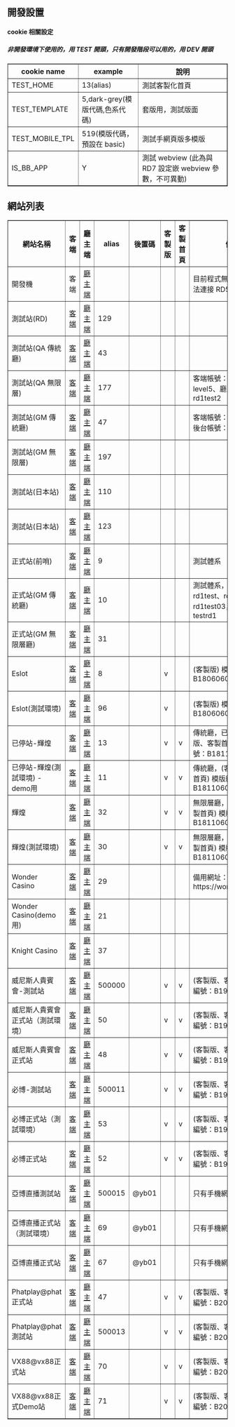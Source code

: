 ## 開發設置

#### cookie 相關設定

##### 非開發環境下使用的，用 TEST 開頭，只有開發階段可以用的，用 DEV 開頭

<table border="1">
    <tr>
        <th>cookie name</th>
        <th>example</th>
        <th>說明</th>
    </tr>
    <tr>
        <td>TEST_HOME</td>
        <td>13(alias)</td>
        <td>測試客製化首頁</td>
    </tr>
    <tr>
        <td>TEST_TEMPLATE</td>
        <td>5,dark-grey(模版代碼,色系代碼)</td>
        <td>套版用，測試版面</td>
    </tr>
    <tr>
        <td>TEST_MOBILE_TPL</td>
        <td>519(模版代碼，預設在 basic)</td>
        <td>測試手網頁版多模版</td>
    </tr>
    <tr>
        <td>IS_BB_APP</td>
        <td>Y</td>
        <td>測試 webview (此為與 RD7 設定嵌 webview 參數，不可異動)</td>
    </tr>
</table>

## 網站列表

<table border="1">
    <tr>
        <th width="14%">網站名稱</th>
        <th width="4%">客端</th>
        <th width="5%">廳主端</th>
        <th width="4%">alias</th>
        <th width="5%">後置碼</th>
        <th width="5%">客製版</th>
        <th width="7%">客製首頁</th>
        <th width="56%">備註</th>
    </tr>
    <tr>
        <td>開發機</td>
        <td>客端</td>
        <td><a href="http://mangosteen-dev.net/web/pineapple/#/edit">廳主端</a></td>
        <td></td>
        <td></td>
        <td></td>
        <td></td>
        <td>目前程式無持續更新，無法連接 RD5 API</td>
    </tr>
    <tr>
        <td>測試站(RD)</td>
        <td><a href="https://rd1.bbin-asia.com/">客端</a></td>
        <td><a href="https://adm-rd1.bbin-asia.com/">廳主端</a></td>
        <td>129</td>
        <td></td>
        <td></td>
        <td></td>
        <td></td>
    </tr>
    <tr>
        <td>測試站(QA 傳統廳)</td>
        <td><a href="http://vir999.bbin-asia.com/">客端</a></td>
        <td><a href="http://adm-vir999.bbin-asia.com/">廳主端</a></td>
        <td>43</td>
        <td></td>
        <td></td>
        <td></td>
        <td></td>
    </tr>
    <tr>
        <td>測試站(QA 無限層)</td>
        <td><a href="https://inf.bbin-asia.com/">客端</a></td>
        <td><a href="https://adm-inf.bbin-asia.com/">廳主端</a></td>
        <td>177</td>
        <td></td>
        <td></td>
        <td></td>
        <td>客端帳號：level1 ~ level5、廳主端帳號：rd1test2</td>
    </tr>
    <tr>
        <td>測試站(GM 傳統廳)</td>
        <td><a href="https://gm.bbin-asia.com/">客端</a></td>
        <td><a href="http://adm-gm.bbin-asia.com/">廳主端</a></td>
        <td>47</td>
        <td></td>
        <td></td>
        <td></td>
        <td>客端帳號：rd1test01，後台帳號：rd1test</td>
    </tr>
    <tr>
        <td>測試站(GM 無限層)</td>
        <td><a href="https://dinf.66boxing.com">客端</a></td>
        <td><a href="https://dinf.66polo.com/">廳主端</a></td>
        <td>197</td>
        <td></td>
        <td></td>
        <td></td>
        <td></td>
    </tr>
    <tr>
        <td>測試站(日本站)</td>
        <td><a href="https://hh.bbin-asia.com">客端</a></td>
        <td><a href="">廳主端</a></td>
        <td>110</td>
        <td></td>
        <td></td>
        <td></td>
        <td></td>
    </tr>
    <tr>
        <td>測試站(日本站)</td>
        <td><a href="https://ii.bbin-asia.com">客端</a></td>
        <td><a href="">廳主端</a></td>
        <td>123</td>
        <td></td>
        <td></td>
        <td></td>
        <td></td>
    </tr>
    <tr>
        <td>正式站(前哨)</td>
        <td><a href="https://staging.bbin-fun.com/">客端</a></td>
        <td><a href="https://adm-staging.bbin-fun.com/login">廳主端</a></td>
        <td>9</td>
        <td></td>
        <td></td>
        <td></td>
        <td>測試體系</td>
    </tr>
    <tr>
        <td>正式站(GM 傳統廳)</td>
        <td><a href="http://gm.bsvvip.com/">客端</a></td>
        <td><a href="http://adm-gm.bsvvip.com/">廳主端</a></td>
        <td>10</td>
        <td></td>
        <td></td>
        <td></td>
        <td>測試體系，客端帳號：rd1test、rd1test01 ~ rd1test03，後台帳號：testrd1</td>
    </tr>
    <tr>
        <td>正式站(GM 無限層廳)</td>
        <td><a href="https://gmin.77boxing.com">客端</a></td>
        <td><a href="https://gmin.77polo.com/">廳主端</a></td>
        <td>31</td>
        <td></td>
        <td></td>
        <td></td>
        <td></td>
    </tr>
    <tr>
        <td>Eslot</td>
        <td><a href="http://20179889.com/">客端</a></td>
        <td><a href="http://esl0t.com/">廳主端</a></td>
        <td>8</td>
        <td></td>
        <td>v</td>
        <td></td>
        <td>(客製版) 模版編號：B18060601</td>
    </tr>
    <tr>
        <td>Eslot(測試環境)</td>
        <td><a href="https://play17.bbin-asia.com/">客端</a></td>
        <td><a href="https://adm-play17.bbin-asia.com/login">廳主端</a></td>
        <td>96</td>
        <td></td>
        <td>v</td>
        <td></td>
        <td>(客製版) 模版編號：B18060601</td>
    </tr>
    <tr>
        <td>已停站-輝煌</td>
        <td><a href="https://hhcs8888.com/">客端</a></td>
        <td><a href="https://8888.hhcs8888.com/login">廳主端</a></td>
        <td>13</td>
        <td></td>
        <td>v</td>
        <td>v</td>
        <td>傳統廳，已停站，(客製版、客製首頁) 模版編號：B18110602</td>
    </tr>
    <tr>
        <td>已停站-輝煌(測試環境) - demo用</td>
        <td><a href="https://t.6bw7.com/">客端</a></td>
        <td><a href="https://a.6bw7.com/">廳主端</a></td>
        <td>11</td>
        <td></td>
        <td>v</td>
        <td>v</td>
        <td>傳統廳，(客製版、客製首頁) 模版編號：B18110602</td>
    </tr>
    <tr>
        <td>輝煌</td>
        <td><a href="https://hhcs8888.com/">客端</a></td>
        <td><a href="https://8888.hhcs8888.com/">廳主端</a></td>
        <td>32</td>
        <td></td>
        <td>v</td>
        <td>v</td>
        <td>無限層廳，(客製版、客製首頁) 模版編號：B18110602</td>
    </tr>
    <tr>
        <td>輝煌(測試環境)</td>
        <td><a href="https://vwu.99rice.com/">客端</a></td>
        <td><a href="https://vwu.99pudding.com">廳主端</a></td>
        <td>30</td>
        <td></td>
        <td>v</td>
        <td>v</td>
        <td>無限層廳，(客製版、客製首頁) 模版編號：B18110602</td>
    </tr>
    <tr>
        <td>Wonder Casino</td>
        <td><a href="https://wonder-casino.net/">客端</a></td>
        <td><a href="">廳主端</a></td>
        <td>29</td>
        <td></td>
        <td></td>
        <td></td>
        <td>備用網址：https://won.789oil.com/</td>
    </tr>
    <tr>
        <td>Wonder Casino(demo用)</td>
        <td><a href="https://521milk.com">客端</a></td>
        <td><a href="">廳主端</a></td>
        <td>21</td>
        <td></td>
        <td></td>
        <td></td>
        <td></td>
    </tr>
    <tr>
        <td>Knight Casino</td>
        <td><a href="https://knight-casino.com/">客端</a></td>
        <td><a href="">廳主端</a></td>
        <td>37</td>
        <td></td>
        <td></td>
        <td></td>
        <td></td>
    </tr>
    <tr>
        <td>威尼斯人貴賓會-測試站</td>
        <td><a href="https://wsws.66boxing.com/">客端</a></td>
        <td><a href="https://wsws.66polo.com/login">廳主端</a></td>
        <td>500000</td>
        <td></td>
        <td>v</td>
        <td>v</td>
        <td>(客製版、客製首頁) 模版編號：B19120201</td>
    </tr>
    <tr>
        <td>威尼斯人貴賓會正式站（測試環境）</td>
        <td><a href="https://wstt.66chile.com/">客端</a></td>
        <td><a href="https://wstt.88relish.com/login">廳主端</a></td>
        <td>50</td>
        <td></td>
        <td>v</td>
        <td>v</td>
        <td>(客製版、客製首頁) 模版編號：B19120201</td>
    </tr>
    <tr>
        <td>威尼斯人貴賓會正式站</td>
        <td><a href="https://ws.77boxing.com/">客端</a></td>
        <td><a href="https://ws629.com/login">廳主端</a></td>
        <td>48</td>
        <td></td>
        <td>v</td>
        <td>v</td>
        <td>(客製版、客製首頁) 模版編號：B19120201</td>
    </tr>
    <tr>
        <td>必博-測試站</td>
        <td><a href="https://bb7.66boxing.com/">客端</a></td>
        <td><a href="https://bb7.66polo.com/login">廳主端</a></td>
        <td>500011</td>
        <td></td>
        <td>v</td>
        <td>v</td>
        <td>(客製版、客製首頁) 模版編號：B19121301</td>
    </tr>
    <tr>
        <td>必博正式站（測試環境）</td>
        <td><a href="https://77ts.77boxing.com/">客端</a></td>
        <td><a href="https://77ts.77polo.com/login">廳主端</a></td>
        <td>53</td>
        <td></td>
        <td>v</td>
        <td>v</td>
        <td>(客製版、客製首頁) 模版編號：B19121301</td>
    </tr>
    <tr>
        <td>必博正式站</td>
        <td><a href="https://bb77.77boxing.com/">客端</a></td>
        <td><a href="https://bb77.77polo.com/login">廳主端</a></td>
        <td>52</td>
        <td></td>
        <td>v</td>
        <td>v</td>
        <td>(客製版、客製首頁) 模版編號：B19121301</td>
    </tr>
    <tr>
        <td>亞博直播測試站</td>
        <td><a href="https://yb01.66boxing.com/">客端</a></td>
        <td><a href="https://yb01.66polo.com/">廳主端</a></td>
        <td>500015</td>
        <td>@yb01</td>
        <td></td>
        <td></td>
        <td>只有手機網頁版</td>
    </tr>
    <tr>
        <td>亞博直播正式站（測試環境）</td>
        <td><a href="https://yb0t.66relish.com/">客端</a></td>
        <td><a href="yb0t.88lard.com">廳主端</a></td>
        <td>69</td>
        <td>@yb01</td>
        <td></td>
        <td></td>
        <td>只有手機網頁版</td>
    </tr>
    <tr>
        <td>亞博直播正式站</td>
        <td><a href="https://yaboxxxapp01.com/">客端</a></td>
        <td><a href="https://yb01.88lard.com/">廳主端</a></td>
        <td>67</td>
        <td>@yb01</td>
        <td></td>
        <td></td>
        <td>只有手機網頁版</td>
    </tr>
    <tr>
        <td>Phatplay@phat正式站</td>
        <td><a href="https://phat.chile666.com/">客端</a></td>
        <td><a href="https://phat.888caviar.com/login">廳主端</a></td>
        <td>47</td>
        <td></td>
        <td>v</td>
        <td>v</td>
        <td>(客製版、客製首頁) 模版編號：B20013101</td>
    </tr>
    <tr>
        <td>Phatplay@phat測試站</td>
        <td><a href="https://ph02.66boxing.com/">客端</a></td>
        <td><a href="https://ph02.66polo.com/login">廳主端</a></td>
        <td>500013</td>
        <td></td>
        <td>v</td>
        <td>v</td>
        <td>(客製版、客製首頁) 模版編號：B20013101</td>
    </tr>
    <tr>
        <td>VX88@vx88正式站</td>
        <td><a href="https://vx88.688lg.com/">客端</a></td>
        <td><a href="https://vx88.6888lg.com/login">廳主端</a></td>
        <td>70</td>
        <td></td>
        <td>v</td>
        <td>v</td>
        <td>(客製版、客製首頁) 模版編號：B20013101</td>
    </tr>
    <tr>
        <td>VX88@vx88正式Demo站</td>
        <td><a href="https://vx8t.688lg.com/">客端</a></td>
        <td><a href="https://vx8t.6888lg.com/login">廳主端</a></td>
        <td>71</td>
        <td></td>
        <td>v</td>
        <td>v</td>
        <td>(客製版、客製首頁) 模版編號：B20013101</td>
    </tr>
</table>
